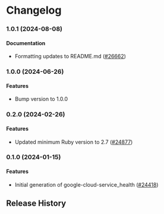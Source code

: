 # Changelog

### 1.0.1 (2024-08-08)

#### Documentation

* Formatting updates to README.md ([#26662](https://github.com/googleapis/google-cloud-ruby/issues/26662)) 

### 1.0.0 (2024-06-26)

#### Features

* Bump version to 1.0.0 

### 0.2.0 (2024-02-26)

#### Features

* Updated minimum Ruby version to 2.7 ([#24877](https://github.com/googleapis/google-cloud-ruby/issues/24877)) 

### 0.1.0 (2024-01-15)

#### Features

* Initial generation of google-cloud-service_health ([#24418](https://github.com/googleapis/google-cloud-ruby/issues/24418)) 

## Release History
